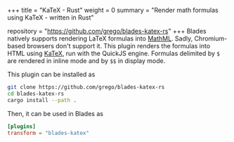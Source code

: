 +++
title = "KaTeX - Rust"
weight = 0
summary = "Render math formulas using KaTeX - written in Rust"

repository = "https://github.com/grego/blades-katex-rs"
+++
Blades natively supports rendering LaTeX formulas into [MathML](https://developer.mozilla.org/docs/Web/MathML).
Sadly, Chromium-based browsers don't support it.
This plugin renders the formulas into HTML using [KaTeX](https://katex.org),
run with the QuickJS engine.
Formulas delimited by `$` are rendered in inline mode and by `$$` in display mode.

This plugin can be installed as
```bash
git clone https://github.com/grego/blades-katex-rs
cd blades-katex-rs
cargo install --path .
```

Then, it can be used in Blades as
```toml
[plugins]
transform = "blades-katex"
```
